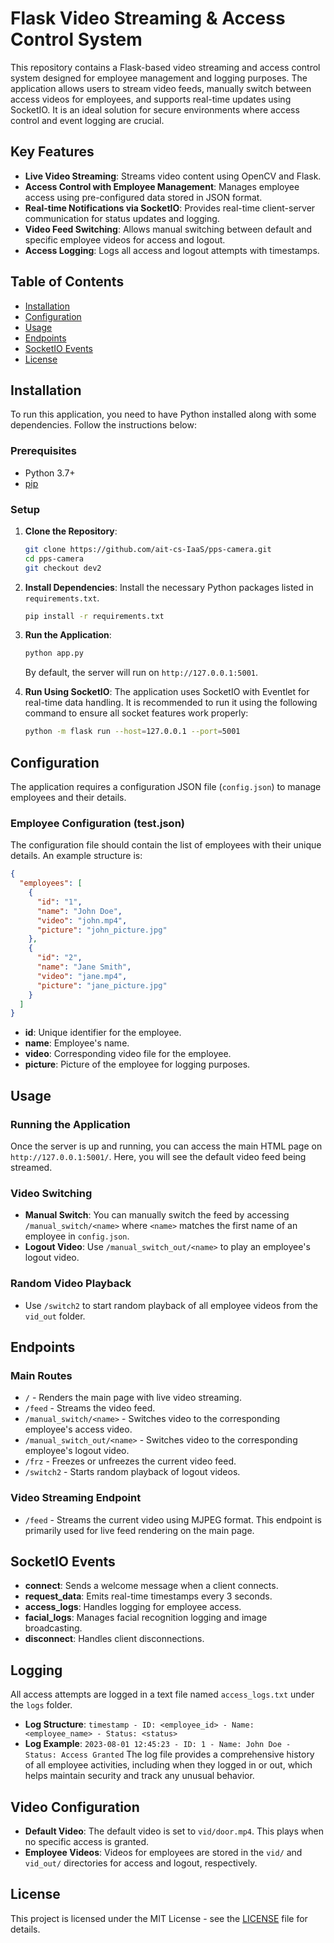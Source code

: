 # Flask Video Streaming & Access Control System

This repository contains a Flask-based video streaming and access control system designed for employee management and logging purposes. The application allows users to stream video feeds, manually switch between access videos for employees, and supports real-time updates using SocketIO. It is an ideal solution for secure environments where access control and event logging are crucial.

## Key Features
- **Live Video Streaming**: Streams video content using OpenCV and Flask.
- **Access Control with Employee Management**: Manages employee access using pre-configured data stored in JSON format.
- **Real-time Notifications via SocketIO**: Provides real-time client-server communication for status updates and logging.
- **Video Feed Switching**: Allows manual switching between default and specific employee videos for access and logout.
- **Access Logging**: Logs all access and logout attempts with timestamps.

## Table of Contents
- [Installation](#installation)
- [Configuration](#configuration)
- [Usage](#usage)
- [Endpoints](#endpoints)
- [SocketIO Events](#socketio-events)
- [License](#license)

## Installation
To run this application, you need to have Python installed along with some dependencies. Follow the instructions below:

### Prerequisites
- Python 3.7+
- [pip](https://pip.pypa.io/en/stable/installation/)

### Setup
1. **Clone the Repository**:
   ```bash
   git clone https://github.com/ait-cs-IaaS/pps-camera.git
   cd pps-camera
   git checkout dev2

   ```

2. **Install Dependencies**:
   Install the necessary Python packages listed in `requirements.txt`.
   ```bash
   pip install -r requirements.txt
   ```

3. **Run the Application**:
   ```bash
   python app.py
   ```
   By default, the server will run on `http://127.0.0.1:5001`.

4. **Run Using SocketIO**:
   The application uses SocketIO with Eventlet for real-time data handling. It is recommended to run it using the following command to ensure all socket features work properly:
   ```bash
   python -m flask run --host=127.0.0.1 --port=5001
   ```

## Configuration
The application requires a configuration JSON file (`config.json`) to manage employees and their details.

### Employee Configuration (test.json)
The configuration file should contain the list of employees with their unique details. An example structure is:

```json
{
  "employees": [
    {
      "id": "1",
      "name": "John Doe",
      "video": "john.mp4",
      "picture": "john_picture.jpg"
    },
    {
      "id": "2",
      "name": "Jane Smith",
      "video": "jane.mp4",
      "picture": "jane_picture.jpg"
    }
  ]
}
```
- **id**: Unique identifier for the employee.
- **name**: Employee's name.
- **video**: Corresponding video file for the employee.
- **picture**: Picture of the employee for logging purposes.

## Usage
### Running the Application
Once the server is up and running, you can access the main HTML page on `http://127.0.0.1:5001/`. Here, you will see the default video feed being streamed.

### Video Switching
- **Manual Switch**: You can manually switch the feed by accessing `/manual_switch/<name>` where `<name>` matches the first name of an employee in `config.json`.
- **Logout Video**: Use `/manual_switch_out/<name>` to play an employee's logout video.

### Random Video Playback
- Use `/switch2` to start random playback of all employee videos from the `vid_out` folder.

## Endpoints
### Main Routes
- `/` - Renders the main page with live video streaming.
- `/feed` - Streams the video feed.
- `/manual_switch/<name>` - Switches video to the corresponding employee's access video.
- `/manual_switch_out/<name>` - Switches video to the corresponding employee's logout video.
- `/frz` - Freezes or unfreezes the current video feed.
- `/switch2` - Starts random playback of logout videos.

### Video Streaming Endpoint
- `/feed` - Streams the current video using MJPEG format. This endpoint is primarily used for live feed rendering on the main page.

## SocketIO Events
- **connect**: Sends a welcome message when a client connects.
- **request_data**: Emits real-time timestamps every 3 seconds.
- **access_logs**: Handles logging for employee access.
- **facial_logs**: Manages facial recognition logging and image broadcasting.
- **disconnect**: Handles client disconnections.

## Logging
All access attempts are logged in a text file named `access_logs.txt` under the `logs` folder.
- **Log Structure**: `timestamp - ID: <employee_id> - Name: <employee_name> - Status: <status>`
- **Log Example**: `2023-08-01 12:45:23 - ID: 1 - Name: John Doe - Status: Access Granted`
The log file provides a comprehensive history of all employee activities, including when they logged in or out, which helps maintain security and track any unusual behavior.

## Video Configuration
- **Default Video**: The default video is set to `vid/door.mp4`. This plays when no specific access is granted.
- **Employee Videos**: Videos for employees are stored in the `vid/` and `vid_out/` directories for access and logout, respectively.

## License
This project is licensed under the MIT License - see the [LICENSE](LICENSE) file for details.

